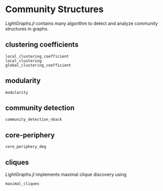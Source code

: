 # Community Structures

*LightGraphs.jl* contains many algorithm to detect and analyze community structures
in graphs.

## clustering coefficients

```@docs
local_clustering_coefficient
local_clustering
global_clustering_coefficient
```

## modularity

```@docs
modularity
```

## community detection

```@docs
community_detection_nback
```

## core-periphery

```@docs
core_periphery_deg
```

## cliques
*LightGraphs.jl* implements maximal clique discovery using

```@docs
maximal_cliques
```
